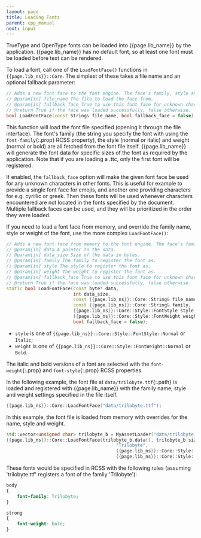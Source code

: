 ```yaml
---
layout: page
title: Loading Fonts
parent: cpp_manual
next: input
---
```


TrueType and OpenType fonts can be loaded into {{page.lib_name}} by the application. {{page.lib_name}} has no default font, so at least one font must be loaded before text can be rendered.

To load a font, call one of the `LoadFontFace()` functions in `{{page.lib_ns}}::Core`. The simplest of these takes a file name and an optional fallback parameter:

```cpp
// Adds a new font face to the font engine. The face's family, style and weight will be determined from the face itself.
// @param[in] file_name The file to load the face from.
// @param[in] fallback_face True to use this font face for unknown characters in other font faces.
// @return True if the face was loaded successfully, false otherwise.
bool LoadFontFace(const String& file_name, bool fallback_face = false);
```

This function will load the font file specified (opening it through the file interface). The font's family (the string you specify the font with using the `font-family`{:.prop} RCSS property), the style (normal or italic) and weight (normal or bold) are all fetched from the font file itself. {{page.lib_name}} will generate the font data for specific sizes of the font as required by the application. Note that if you are loading a .ttc, only the first font will be registered.

If enabled, the `fallback_face` option will make the given font face be used for any unknown characters in other fonts. This is useful for example to provide a single font face for emojis, and another one providing characters for e.g. cyrillic or greek. Then these fonts will be used whenever characters encountered are not located in the fonts specified by the document. Multiple fallback faces can be used, and they will be prioritized in the order they were loaded.

If you need to load a font face from memory, and override the family name, style or weight of the font, use the more complex `LoadFontFace()`:

```cpp
// Adds a new font face from memory to the font engine. The face's family, style and weight is given by the parameters.
// @param[in] data A pointer to the data.
// @param[in] data_size Size of the data in bytes.
// @param[in] family The family to register the font as.
// @param[in] style The style to register the font as.
// @param[in] weight The weight to register the font as.
// @param[in] fallback_face True to use this font face for unknown characters in other font faces.
// @return True if the face was loaded successfully, false otherwise.
static bool LoadFontFace(const byte* data,
                         int data_size, 
                         const {{page.lib_ns}}::Core::String& file_name,
                         const {{page.lib_ns}}::Core::String& family,
                         {{page.lib_ns}}::Core::Style::FontStyle style,
                         {{page.lib_ns}}::Core::Style::FontWeight weight,
                         bool fallback_face = false);
```

 * `style` is one of `{{page.lib_ns}}::Core::Style::FontStyle::Normal` or `Italic`;
 * `weight` is one of `{{page.lib_ns}}::Core::Style::FontWeight::Normal` or `Bold`.

The italic and bold versions of a font are selected with the `font-weight`{:.prop} and `font-style`{:.prop} RCSS properties.

In the following example, the font file at `data/trilobyte.ttf`{:.path} is loaded and registered with {{page.lib_name}} with the family name, style and weight settings specified in the file itself.

```cpp
{{page.lib_ns}}::Core::LoadFontFace("data/trilobyte.ttf");
```

In this example, the font file is loaded from memory with overrides for the name, style and weight.

```cpp
std::vector<unsigned char> trilobyte_b = MyAssetLoader("data/trilobyte_b.ttf");
{{page.lib_ns}}::Core::LoadFontFace(trilobyte_b.data(), trilobyte_b.size(),
                                         "Trilobyte",
                                         {{page.lib_ns}}::Core::Style::FontStyle::Normal,
                                         {{page.lib_ns}}::Core::Style::FontWeight::Bold);
```

These fonts would be specified in RCSS with the following rules (assuming 'trilobyte.ttf' registers a font of the family 'Trilobyte'):

```css
body
{
    font-family: Trilobyte;
}

strong
{
    font-weight: bold;
}
```